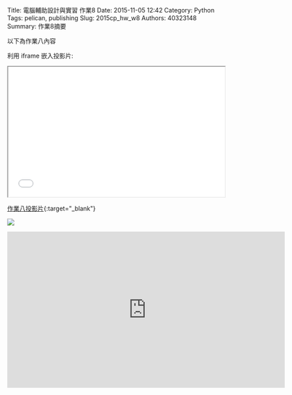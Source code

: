 Title: 電腦輔助設計與實習 作業8
Date: 2015-11-05 12:42
Category: Python
Tags: pelican, publishing
Slug: 2015cp_hw_w8
Authors: 40323148
Summary: 作業8摘要

以下為作業八內容

利用 iframe 嵌入投影片:

<iframe src="simplest7.html" width="500" height="300"></iframe>

[作業八投影片](simplest7.html){:target="_blank"}


<img src="https://copy.com/l0IQLHjzpmkvKRYi"></img>
<iframe width="640" height="360" src="https://www.youtube.com/embed/_lH96t5W1ow" frameborder="0" allowfullscreen></iframe>